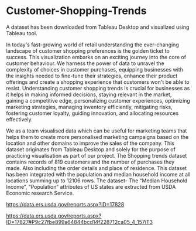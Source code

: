 # Customer-Shopping-Trends
A dataset has been downloaded from Tableau Desktop and visualized using Tableau tool.

In today's fast-growing world of retail understanding the ever-changing landscape of customer shopping preferences is the golden ticket to success. This visualization embarks on an exciting journey into the core of customer behaviour. We harness the power of data to unravel the complexity of choices in customer purchases, equipping businesses with the insights needed to fine-tune their strategies, enhance their product offerings and create a shopping experience that customers won't be able to resist. Understanding customer shopping trends is crucial for businesses as it helps in making informed decisions, staying relevant in the market, gaining a competitive edge, personalizing customer experiences, optimizing marketing strategies, managing inventory efficiently, mitigating risks, fostering customer loyalty, guiding innovation, and allocating resources effectively.

We as a team visualised data which can be useful for marketing teams that helps them to create more personalised marketing campaigns based on the location and other domains to improve the sales of the company. 
This dataset originates from Tableau Desktop and solely for the purpose of practicing visualisation as part of our project. The Shopping trends dataset contains records of 819 customers and the number of purchases they made. Also including the order details and place of residence. This dataset has been integrated with the population and median household income at all locations summing up to 12106 rows. The dataset-
The “Median Household Income”, “Population” attributes of US states are extracted from USDA Economic research Service. 

https://data.ers.usda.gov/reports.aspx?ID=17828 

https://data.ers.usda.gov/reports.aspx?ID=17827#P9c27fbe899a64844bcd14f228712ca05_4_157iT3


